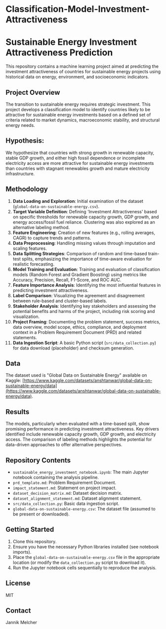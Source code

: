 # Classification-Model-Investment-Attractiveness

# Sustainable Energy Investment Attractiveness Prediction

This repository contains a machine learning project aimed at predicting the investment attractiveness of countries for sustainable energy projects using historical data on energy, environment, and socioeconomic indicators.

## Project Overview

The transition to sustainable energy requires strategic investment. This project develops a classification model to identify countries likely to be attractive for sustainable energy investments based on a defined set of criteria related to market dynamics, macroeconomic stability, and structural energy needs.

## **Hypothesis:**
We hypothesize that countries with strong growth in renewable capacity, stable GDP growth, and either high fossil dependence or incomplete electricity access are more attractive for sustainable energy investments than countries with stagnant renewables growth and mature electricity infrastructure.

## Methodology

1.  **Data Loading and Exploration**: Initial examination of the dataset (`global-data-on-sustainable-energy.csv`).
2.  **Target Variable Definition**: Defining 'Investment Attractiveness' based on specific thresholds for renewable capacity growth, GDP growth, and energy access/fossil fuel reliance. Clustering was also explored as an alternative labeling method.
3.  **Feature Engineering**: Creation of new features (e.g., rolling averages, CAGR) to capture trends and patterns.
4.  **Data Preprocessing**: Handling missing values through imputation and scaling features.
5.  **Data Splitting Strategies**: Comparison of random and time-based train-test splits, emphasizing the importance of time-aware evaluation for realistic forecasting.
6.  **Model Training and Evaluation**: Training and evaluation of classification models (Random Forest and Gradient Boosting) using metrics like Accuracy, Precision, Recall, F1-Score, and ROC AUC.
7.  **Feature Importance Analysis**: Identifying the most influential features in predicting investment attractiveness.
8.  **Label Comparison**: Visualizing the agreement and disagreement between rule-based and cluster-based labels.
9.  **Stakeholder Analysis**: Identifying key stakeholders and assessing the potential benefits and harms of the project, including risk scoring and visualization.
10. **Project Framing**: Documenting the problem statement, success metrics, data overview, model scope, ethics, compliance, and deployment context in a Problem Requirement Document (PRD) and related statements.
11. **Data Ingestion Script**: A basic Python script (`src/data_collection.py`) for data download (placeholder) and checksum generation.

## Data

The dataset used is "Global Data on Sustainable Energy" available on Kaggle: [https://www.kaggle.com/datasets/anshtanwar/global-data-on-sustainable-energy/data](https://www.kaggle.com/datasets/anshtanwar/global-data-on-sustainable-energy/data).

## Results

The models, particularly when evaluated with a time-based split, show promising performance in predicting investment attractiveness. Key drivers identified include renewable capacity growth, GDP growth, and electricity access. The comparison of labeling methods highlights the potential for data-driven approaches to offer alternative perspectives.

## Repository Contents

*   `sustainable_energy_investment_notebook.ipynb`: The main Jupyter notebook containing the analysis pipeline.
*   `prd_template.md`: Problem Requirement Document.
*   `impact_statement.md`: Statement on project impact.
*   `dataset_decision_matrix.md`: Dataset decision matrix.
*   `dataset_alignment_statement.md`: Dataset alignment statement.
*   `src/data_collection.py`: Basic data ingestion script.
*   `global-data-on-sustainable-energy.csv`: The dataset file (assumed to be present or downloaded).

## Getting Started

1.  Clone this repository.
2.  Ensure you have the necessary Python libraries installed (see notebook imports).
3.  Place the `global-data-on-sustainable-energy.csv` file in the appropriate location (or modify the `data_collection.py` script to download it).
4.  Run the Jupyter notebook cells sequentially to reproduce the analysis.

## License

MIT

## Contact

Jannik Melcher
